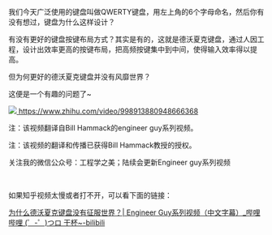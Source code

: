 <p data-pid="Z7BXaPAx">我们今天广泛使用的键盘叫做QWERTY键盘，用左上角的6个字母命名，然后你有没有想过，键盘为什么这样设计？</p><p data-pid="qcKbJIyS">有没有更好的键盘按键布局方式？其实是有的，这就是德沃夏克键盘，通过人因工程，设计出效率更高的按键布局，把高频按键集中到中间，使得输入效率得以提高。</p><p data-pid="KwRbnG60">但为何更好的德沃夏克键盘并没有风靡世界？</p><p data-pid="cCTb0zFA">这便是一个有趣的问题了~</p><a class="video-box" href="http://link.zhihu.com/?target=https%3A//www.zhihu.com/video/998913880948666368" target="_blank" data-video-id="" data-video-playable="true" data-name="" data-poster="https://pic4.zhimg.com/v2-e16c4d2d64c99092fe9e85b2b9982ed5.jpg" data-lens-id="998913880948666368">              <img class="thumbnail" src="https://pic4.zhimg.com/v2-e16c4d2d64c99092fe9e85b2b9982ed5.jpg">              <span class="content">                <span class="title"><span class="z-ico-extern-gray"></span><span class="z-ico-extern-blue"></span></span>                <span class="url"><span class="z-ico-video"></span>https://www.zhihu.com/video/998913880948666368</span>              </span>            </a>            <p data-pid="7a0CKRYw">注：该视频翻译自Bill Hammack的engineer guy系列视频。</p><p data-pid="Md82uZ1I">注：该视频的翻译和传播已获得Bill Hammack教授的授权。</p><p data-pid="CxJNnEPj">关注我的微信公众号：工程学之美；陆续会更新Engineer guy系列视频</p><p><br></p><p data-pid="fV-cqeAH">如果知乎视频太慢或者打不开，可以看下面的链接：</p><p data-pid="LwLhmwov"><a href="http://link.zhihu.com/?target=https%3A//www.bilibili.com/video/av25941503" class=" wrap external" target="_blank" rel="nofollow noreferrer">为什么德沃夏克键盘没有征服世界？| Engineer Guy系列视频（中文字幕）_哔哩哔哩 (゜-゜)つロ 干杯~-bilibili</a></p>